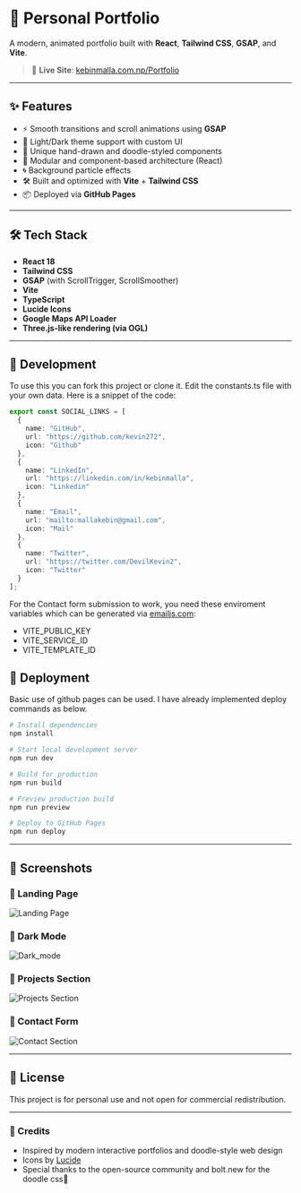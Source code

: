 
# 🚀 Personal Portfolio

A modern, animated portfolio built with **React**, **Tailwind CSS**, **GSAP**, and **Vite**.

> 🔗 **Live Site**: [kebinmalla.com.np/Portfolio](https://www.kebinmalla.com.np/Portfolio/)

---

## ✨ Features

- ⚡ Smooth transitions and scroll animations using **GSAP**
- 🌙 Light/Dark theme support with custom UI
- 🎨 Unique hand-drawn and doodle-styled components
- 🧩 Modular and component-based architecture (React)
- 🌀 Background particle effects
- 🛠 Built and optimized with **Vite** + **Tailwind CSS**
- 📦 Deployed via **GitHub Pages**

---

## 🛠 Tech Stack

- **React 18**
- **Tailwind CSS**
- **GSAP** (with ScrollTrigger, ScrollSmoother)
- **Vite**
- **TypeScript**
- **Lucide Icons**
- **Google Maps API Loader**
- **Three.js-like rendering (via OGL)**

---

## 🚧 Development

To use this you can fork this project or clone it. Edit the constants.ts file with your own data. Here is a snippet of the code:

```ts
export const SOCIAL_LINKS = [
  {
    name: "GitHub",
    url: "https://github.com/kevin272",
    icon: "Github"
  },
  {
    name: "LinkedIn", 
    url: "https://linkedin.com/in/kebinmalla",
    icon: "Linkedin"
  },
  {
    name: "Email",
    url: "mailto:mallakebin@gmail.com",
    icon: "Mail"
  },
  {
    name: "Twitter",
    url: "https://twitter.com/DevilKevin2",
    icon: "Twitter"
  }
];
```
For the Contact form submission to work, you need these enviroment variables which can be generated via [emailjs.com](https://www.emailjs.com): 
- VITE_PUBLIC_KEY
- VITE_SERVICE_ID
- VITE_TEMPLATE_ID

## 🚧 Deployment

Basic use of github pages can be used. I have already implemented deploy commands as below.


```bash
# Install dependencies
npm install

# Start local development server
npm run dev

# Build for production
npm run build

# Preview production build
npm run preview

# Deploy to GitHub Pages
npm run deploy
````

---
## 📸 Screenshots

### 🔹 Landing Page
![Landing Page](https://i.imgur.com/dVo15Vx.png)

### 🔹 Dark Mode
![Dark_mode](https://i.imgur.com/k7TM6g4.png)


### 🔹 Projects Section
![Projects Section](https://i.imgur.com/KWTeNPC.png)

### 🔹 Contact Form
![Contact Section](https://i.imgur.com/e1vTJ9s.png)


---

## 📜 License

This project is for personal use and not open for commercial redistribution.

---

### 🙏 Credits

* Inspired by modern interactive portfolios and doodle-style web design
* Icons by [Lucide](https://lucide.dev/)
* Special thanks to the open-source community and bolt.new for the doodle css🚀

```


